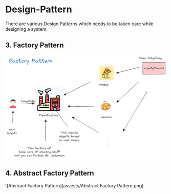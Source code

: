 # Design-Pattern

There are various Design Patterns which needs to be taken care while designing a system.

## 3. Factory Pattern

![Factory Pattern](assests/Factory.png)

## 4. Abstract Factory Pattern

![Abstract Factory Pattern](assests/Abstract Factory Pattern.png)
